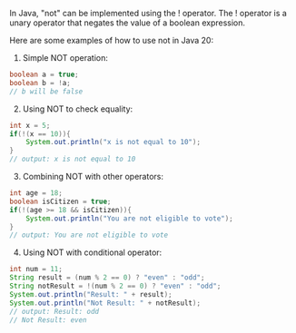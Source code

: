 In Java, "not" can be implemented using the ! operator. The ! operator is a unary operator that negates the value of a boolean expression. 

Here are some examples of how to use not in Java 20:

1) Simple NOT operation: 
```java
boolean a = true;
boolean b = !a;
// b will be false
```

2) Using NOT to check equality: 
```java
int x = 5;
if(!(x == 10)){
    System.out.println("x is not equal to 10");
}
// output: x is not equal to 10
```

3) Combining NOT with other operators:
```java
int age = 18;
boolean isCitizen = true;
if(!(age >= 18 && isCitizen)){
    System.out.println("You are not eligible to vote");
}
// output: You are not eligible to vote
```

4) Using NOT with conditional operator:
```java
int num = 11;
String result = (num % 2 == 0) ? "even" : "odd";
String notResult = !(num % 2 == 0) ? "even" : "odd";
System.out.println("Result: " + result);
System.out.println("Not Result: " + notResult);
// output: Result: odd
// Not Result: even
```